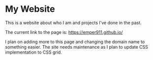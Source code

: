 # My Website

This is a website about who I am and projects I've done in the past. 

The current link to the page is: https://emper911.github.io/

I plan on adding more to this page and changing the domain name to something easier. The site needs maintenance as I plan to update CSS implementation to CSS grid.
